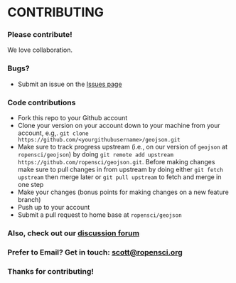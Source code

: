 # CONTRIBUTING #

### Please contribute!

We love collaboration.

### Bugs?

* Submit an issue on the [Issues page](https://github.com/ropensci/geojson/issues)

### Code contributions

* Fork this repo to your Github account
* Clone your version on your account down to your machine from your account, e.g,. `git clone https://github.com/<yourgithubusername>/geojson.git`
* Make sure to track progress upstream (i.e., on our version of `geojson` at `ropensci/geojson`) by doing `git remote add upstream https://github.com/ropensci/geojson.git`. Before making changes make sure to pull changes in from upstream by doing either `git fetch upstream` then merge later or `git pull upstream` to fetch and merge in one step
* Make your changes (bonus points for making changes on a new feature branch)
* Push up to your account
* Submit a pull request to home base at `ropensci/geojson`

### Also, check out our [discussion forum](https://discuss.ropensci.org)

### Prefer to Email? Get in touch: [scott@ropensci.org](mailto:scott@ropensci.org)

### Thanks for contributing!
